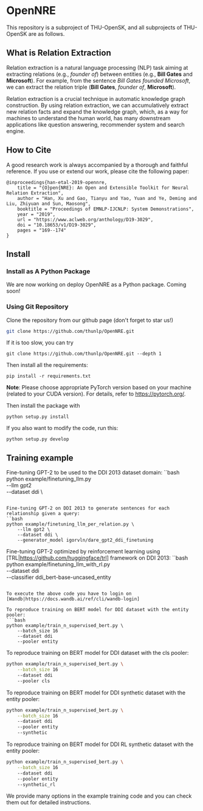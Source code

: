 # OpenNRE

This repository is a subproject of THU-OpenSK, and all subprojects of THU-OpenSK are as follows.

## What is Relation Extraction

Relation extraction is a natural language processing (NLP) task aiming at extracting relations (e.g., *founder of*) between entities (e.g., **Bill Gates** and **Microsoft**). For example, from the sentence *Bill Gates founded Microsoft*, we can extract the relation triple (**Bill Gates**, *founder of*, **Microsoft**). 

Relation extraction is a crucial technique in automatic knowledge graph construction. By using relation extraction, we can accumulatively extract new relation facts and expand the knowledge graph, which, as a way for machines to understand the human world, has many downstream applications like question answering, recommender system and search engine. 

## How to Cite

A good research work is always accompanied by a thorough and faithful reference. If you use or extend our work, please cite the following paper:

```
@inproceedings{han-etal-2019-opennre,
    title = "{O}pen{NRE}: An Open and Extensible Toolkit for Neural Relation Extraction",
    author = "Han, Xu and Gao, Tianyu and Yao, Yuan and Ye, Deming and Liu, Zhiyuan and Sun, Maosong",
    booktitle = "Proceedings of EMNLP-IJCNLP: System Demonstrations",
    year = "2019",
    url = "https://www.aclweb.org/anthology/D19-3029",
    doi = "10.18653/v1/D19-3029",
    pages = "169--174"
}
```

## Install 

### Install as A Python Package

We are now working on deploy OpenNRE as a Python package. Coming soon!

### Using Git Repository

Clone the repository from our github page (don't forget to star us!)

```bash
git clone https://github.com/thunlp/OpenNRE.git
```

If it is too slow, you can try
```
git clone https://github.com/thunlp/OpenNRE.git --depth 1
```

Then install all the requirements:

```
pip install -r requirements.txt
```

**Note**: Please choose appropriate PyTorch version based on your machine (related to your CUDA version). For details, refer to https://pytorch.org/. 

Then install the package with 
```
python setup.py install 
```

If you also want to modify the code, run this:
```
python setup.py develop
```

## Training example

Fine-tuning GPT-2 to be used to the DDI 2013 dataset domain:
``bash
python example/finetuning_llm.py \
    --llm gpt2 \
    --dataset ddi \
```

Fine-tuning GPT-2 on DDI 2013 to generate sentences for each relationship given a query:
``bash
python example/finetuning_llm_per_relation.py \
    --llm gpt2 \
    --dataset ddi \
    --generator_model igorvln/dare_gpt2_ddi_finetuning
```

Fine-tuning GPT-2 optimized by reinforcement learning using [TRL|https://github.com/huggingface/trl] framework on DDI 2013:
``bash
python example/finetuning_llm_with_rl.py \
    --dataset ddi \
    --classifier ddi_bert-base-uncased_entity
```

To execute the above code you have to login on [Wandb|https://docs.wandb.ai/ref/cli/wandb-login]

To reproduce training on BERT model for DDI dataset with the entity pooler:
```bash
python example/train_n_supervised_bert.py \
    --batch_size 16
    --dataset ddi
    --pooler entity
```

To reproduce training on BERT model for DDI dataset with the cls pooler:
```bash
python example/train_n_supervised_bert.py \
    --batch_size 16
    --dataset ddi
    --pooler cls
```

To reproduce training on BERT model for DDI synthetic dataset with the entity pooler:
```bash
python example/train_n_supervised_bert.py \
    --batch_size 16
    --dataset ddi
    --pooler entity
    --synthetic
```

To reproduce training on BERT model for DDI RL synthetic dataset with the entity pooler:
```bash
python example/train_n_supervised_bert.py \
    --batch_size 16
    --dataset ddi
    --pooler entity
    --synthetic_rl
```

We provide many options in the example training code and you can check them out for detailed instructions.
